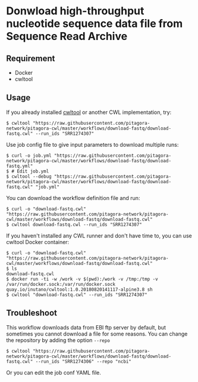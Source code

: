 # Donwload high-throughput nucleotide sequence data file from Sequence Read Archive

## Requirement

- Docker
- cwltool

## Usage

If you already installed [cwltool](https://github.com/common-workflow-language/cwltool) or another CWL implementation, try:

```
$ cwltool "https://raw.githubusercontent.com/pitagora-network/pitagora-cwl/master/workflows/download-fastq/download-fastq.cwl" --run_ids "SRR1274307"
```

Use job config file to give input parameters to download multiple runs:

```
$ curl -o job.yml "https://raw.githubusercontent.com/pitagora-network/pitagora-cwl/master/workflows/download-fastq/download-fastq.yml"
$ # Edit job.yml
$ cwltool --debug "https://raw.githubusercontent.com/pitagora-network/pitagora-cwl/master/workflows/download-fastq/download-fastq.cwl" "job.yml"
```

You can download the workflow definition file and run:

```
$ curl -o "download-fastq.cwl" "https://raw.githubusercontent.com/pitagora-network/pitagora-cwl/master/workflows/download-fastq/download-fastq.cwl"
$ cwltool download-fastq.cwl --run_ids "SRR1274307"
```

If you haven't installed any CWL runner and don't have time to, you can use cwltool Docker container:

```
$ curl -o "download-fastq.cwl" "https://raw.githubusercontent.com/pitagora-network/pitagora-cwl/master/workflows/download-fastq/download-fastq.cwl"
$ ls
download-fastq.cwl
$ docker run -ti -w /work -v $(pwd):/work -v /tmp:/tmp -v /var/run/docker.sock:/var/run/docker.sock quay.io/inutano/cwltool:1.0.20180820141117-alpine3.8 sh
$ cwltool "download-fastq.cwl" --run_ids "SRR1274307"
```

## Troubleshoot

This workflow downloads data from EBI ftp server by default, but sometimes you cannot download a file for some reasons. You can change the repository by adding the option `--repo`

```
$ cwltool "https://raw.githubusercontent.com/pitagora-network/pitagora-cwl/master/workflows/download-fastq/download-fastq.cwl" --run_ids "SRR1274306" --repo "ncbi"
```

Or you can edit the job conf YAML file.
